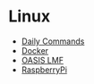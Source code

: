 # Linux

- [Daily Commands](linux-daily.md)
- [Docker](linux-docker.md)
- [OASIS LMF](linux-oasis.md)
- [RaspberryPi](linux-rpi.md)

